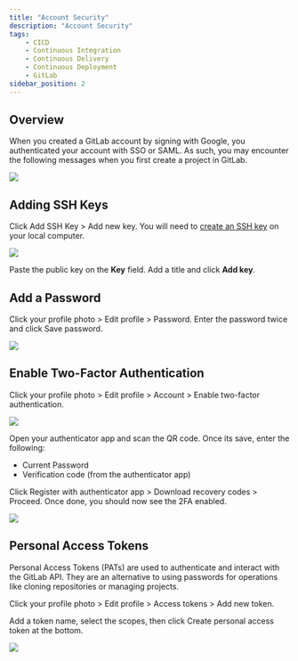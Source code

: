 ```yaml
---
title: "Account Security"
description: "Account Security"
tags: 
    - CICD
    - Continuous Integration
    - Continuous Delivery
    - Continuous Deployment
    - GitLab
sidebar_position: 2
---
```



## Overview

When you created a GitLab account by signing with Google, you authenticated your account with SSO or SAML. As such, you may encounter the following messages when you first create a project in GitLab. 

![](/img/docs/12082024-gitlab-new-account-sso.png)

## Adding SSH Keys 

Click Add SSH Key > Add new key. You will need to [create an SSH key](https://docs.gitlab.com/ee/user/ssh.html) on your local computer. 

![](/img/docs/12082024-gitlab-add-ssh-key.png)

Paste the public key on the **Key** field. Add a title and click **Add key**.


## Add a Password 

Click your profile photo > Edit profile > Password. Enter the password twice and click Save password.

![](/img/docs/12082024-gitlab-add-password.png)


## Enable Two-Factor Authentication

Click your profile photo > Edit profile > Account > Enable two-factor authentication. 

![](/img/docs/12082024-gitlab-enable-2fa.png)

Open your authenticator app and scan the QR code. Once its save, enter the following:

- Current Password 
- Verification code (from the authenticator app)

Click Register with authenticator app > Download recovery codes > Proceed. Once done, you should now see the 2FA enabled.

![](/img/docs/12082024-gitlab-enabled-2faaa.png)

## Personal Access Tokens

Personal Access Tokens (PATs) are used to authenticate and interact with the GitLab API. They are an alternative to using passwords for operations like cloning repositories or managing projects.

Click your profile photo > Edit profile > Access tokens > Add new token.

Add a token name, select the scopes, then click Create personal access token at the bottom.

![](/img/docs/12082024-gitlab-add-pat.png)

